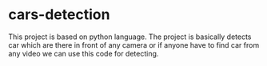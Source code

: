 # cars-detection
This project is based on python language. The project is basically detects car which are there in front of any camera or if anyone have to find car from any video we can use this code for detecting. 
